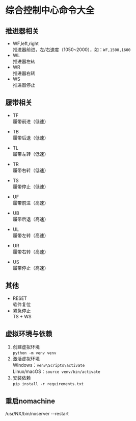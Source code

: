 # 综合控制中心命令大全

## 推进器相关
- WF,left,right  
  推进器前进，左/右速度（1050~2000），如：`WF,1500,1600`
- WL  
  推进器左转
- WR  
  推进器右转
- WS  
  推进器停止

## 履带相关
- TF  
  履带前进（低速）
- TB  
  履带后退（低速）
- TL  
  履带左转（低速）
- TR  
  履带右转（低速）
- TS  
  履带停止（低速）

- UF  
  履带前进（高速）
- UB  
  履带后退（高速）
- UL  
  履带左转（高速）
- UR  
  履带右转（高速）
- US  
  履带停止（高速）

## 其他
- RESET  
  软件复位
- 紧急停止  
  TS + WS

## 虚拟环境与依赖
1. 创建虚拟环境  
   `python -m venv venv`
2. 激活虚拟环境  
   Windows：`venv\Scripts\activate`  
   Linux/macOS：`source venv/bin/activate`
3. 安装依赖  
   `pip install -r requirements.txt`

## 重启nomachine
   /usr/NX/bin/nxserver --restart